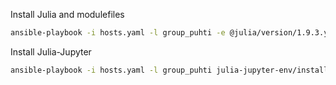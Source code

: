 Install Julia and modulefiles

```bash
ansible-playbook -i hosts.yaml -l group_puhti -e @julia/version/1.9.3.yaml julia/install.yaml --check
```

Install Julia-Jupyter

```bash
ansible-playbook -i hosts.yaml -l group_puhti julia-jupyter-env/install.yaml --check
```
